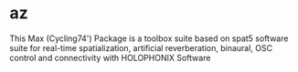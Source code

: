 # az
This Max (Cycling74') Package is a toolbox suite based on spat5 software suite for real-time spatialization, artificial reverberation, binaural, OSC control and connectivity with HOLOPHONIX Software
